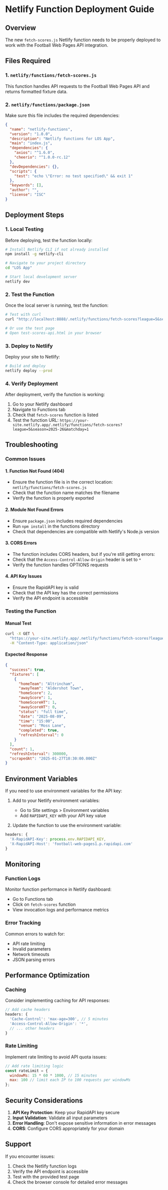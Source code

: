 # Netlify Function Deployment Guide

## Overview
The new `fetch-scores.js` Netlify function needs to be properly deployed to work with the Football Web Pages API integration.

## Files Required

### 1. `netlify/functions/fetch-scores.js`
This function handles API requests to the Football Web Pages API and returns formatted fixture data.

### 2. `netlify/functions/package.json`
Make sure this file includes the required dependencies:

```json
{
  "name": "netlify-functions",
  "version": "1.0.0",
  "description": "Netlify functions for LOS App",
  "main": "index.js",
  "dependencies": {
    "axios": "^1.6.0",
    "cheerio": "^1.0.0-rc.12"
  },
  "devDependencies": {},
  "scripts": {
    "test": "echo \"Error: no test specified\" && exit 1"
  },
  "keywords": [],
  "author": "",
  "license": "ISC"
}
```

## Deployment Steps

### 1. Local Testing
Before deploying, test the function locally:

```bash
# Install Netlify CLI if not already installed
npm install -g netlify-cli

# Navigate to your project directory
cd "LOS App"

# Start local development server
netlify dev
```

### 2. Test the Function
Once the local server is running, test the function:

```bash
# Test with curl
curl "http://localhost:8888/.netlify/functions/fetch-scores?league=5&season=2025-26&matchday=1"

# Or use the test page
# Open test-scores-api.html in your browser
```

### 3. Deploy to Netlify
Deploy your site to Netlify:

```bash
# Build and deploy
netlify deploy --prod
```

### 4. Verify Deployment
After deployment, verify the function is working:

1. Go to your Netlify dashboard
2. Navigate to Functions tab
3. Check that `fetch-scores` function is listed
4. Test the function URL: `https://your-site.netlify.app/.netlify/functions/fetch-scores?league=5&season=2025-26&matchday=1`

## Troubleshooting

### Common Issues

#### 1. Function Not Found (404)
- Ensure the function file is in the correct location: `netlify/functions/fetch-scores.js`
- Check that the function name matches the filename
- Verify the function is properly exported

#### 2. Module Not Found Errors
- Ensure `package.json` includes required dependencies
- Run `npm install` in the functions directory
- Check that dependencies are compatible with Netlify's Node.js version

#### 3. CORS Errors
- The function includes CORS headers, but if you're still getting errors:
- Check that the `Access-Control-Allow-Origin` header is set to `*`
- Verify the function handles OPTIONS requests

#### 4. API Key Issues
- Ensure the RapidAPI key is valid
- Check that the API key has the correct permissions
- Verify the API endpoint is accessible

### Testing the Function

#### Manual Test
```bash
curl -X GET \
  "https://your-site.netlify.app/.netlify/functions/fetch-scores?league=5&season=2025-26&matchday=1" \
  -H "Content-Type: application/json"
```

#### Expected Response
```json
{
  "success": true,
  "fixtures": [
    {
      "homeTeam": "Altrincham",
      "awayTeam": "Aldershot Town",
      "homeScore": 2,
      "awayScore": 1,
      "homeScoreHT": 1,
      "awayScoreHT": 0,
      "status": "full time",
      "date": "2025-08-09",
      "time": "15:00",
      "venue": "Moss Lane",
      "completed": true,
      "refreshInterval": 0
    }
  ],
  "count": 1,
  "refreshInterval": 300000,
  "scrapedAt": "2025-01-27T10:30:00.000Z"
}
```

## Environment Variables

If you need to use environment variables for the API key:

1. Add to your Netlify environment variables:
   - Go to Site settings > Environment variables
   - Add `RAPIDAPI_KEY` with your API key value

2. Update the function to use the environment variable:
```javascript
headers: {
  'X-RapidAPI-Key': process.env.RAPIDAPI_KEY,
  'X-RapidAPI-Host': 'football-web-pages1.p.rapidapi.com'
}
```

## Monitoring

### Function Logs
Monitor function performance in Netlify dashboard:
- Go to Functions tab
- Click on `fetch-scores` function
- View invocation logs and performance metrics

### Error Tracking
Common errors to watch for:
- API rate limiting
- Invalid parameters
- Network timeouts
- JSON parsing errors

## Performance Optimization

### Caching
Consider implementing caching for API responses:
```javascript
// Add cache headers
headers: {
  'Cache-Control': 'max-age=300', // 5 minutes
  'Access-Control-Allow-Origin': '*',
  // ... other headers
}
```

### Rate Limiting
Implement rate limiting to avoid API quota issues:
```javascript
// Add rate limiting logic
const rateLimit = {
  windowMs: 15 * 60 * 1000, // 15 minutes
  max: 100 // limit each IP to 100 requests per windowMs
};
```

## Security Considerations

1. **API Key Protection**: Keep your RapidAPI key secure
2. **Input Validation**: Validate all input parameters
3. **Error Handling**: Don't expose sensitive information in error messages
4. **CORS**: Configure CORS appropriately for your domain

## Support

If you encounter issues:
1. Check the Netlify function logs
2. Verify the API endpoint is accessible
3. Test with the provided test page
4. Check the browser console for detailed error messages 